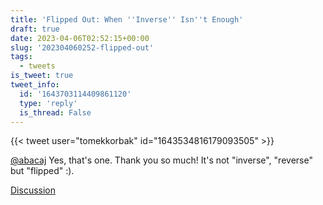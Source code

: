 ```yaml
---
title: 'Flipped Out: When ''Inverse'' Isn''t Enough'
draft: true
date: 2023-04-06T02:52:15+00:00
slug: '202304060252-flipped-out'
tags:
  - tweets
is_tweet: true
tweet_info:
  id: '1643703114409861120'
  type: 'reply'
  is_thread: False
---
```




{{< tweet user="tomekkorbak" id="1643534816179093505" >}}

[@abacaj](https://x.com/abacaj) Yes, that's one. Thank you so much! It's not "inverse", "reverse" but "flipped" :).

[Discussion](https://x.com/sytelus/status/1643703114409861120)
